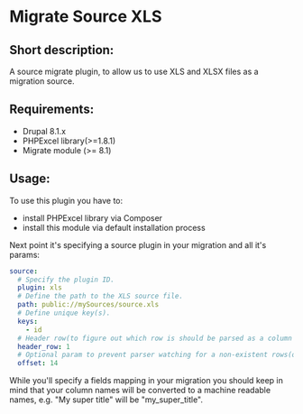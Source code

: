 Migrate Source XLS
==================

## Short description:
 
A source migrate plugin, to allow us to use XLS and XLSX files as a migration source.


## Requirements:

- Drupal 8.1.x
- PHPExcel library(>=1.8.1)
- Migrate module (>= 8.1)

## Usage:

To use this plugin you have to:

- install PHPExcel library via Composer
- install this module via default installation process

Next point it's specifying a source plugin in your migration
and all it's params:
```yml
source:
  # Specify the plugin ID.
  plugin: xls
  # Define the path to the XLS source file.
  path: public://mySources/source.xls
  # Define unique key(s).
  keys:
    - id
  # Header row(to figure out which row is should be parsed as a column titles/headers).
  header_row: 1
  # Optional param to prevent parser watching for a non-existent rows(optional).
  offset: 14
```
While you'll specify a fields mapping in your migration
you should keep in mind that your column names will be converted
to a machine readable names, e.g. "My super title" will be "my_super_title".
